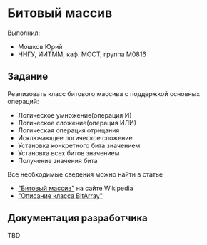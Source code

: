 # Битовый массив

Выполнил:

 - Мошков Юрий
 - ННГУ, ИИТММ, каф. МОСТ, группа М0816

## Задание

Реализовать класс битового массива с поддержкой основных операций:

 - Логическое умножение(операция И)
 - Логическое сложение(операция ИЛИ)
 - Логическая операция отрицания
 - Исключающее логическое сложение
 - Установка конкретного бита значением
 - Установка всех битов значением
 - Получение значения бита

Все необходимые сведения можно найти в статье
 - ["Битовый массив"][wiki] на сайте Wikipedia
 - ["Описание класса BitArray"][microdoc]

## Документация разработчика

TBD

<!-- LINKS -->

[wiki]: https://ru.wikipedia.org/wiki/%D0%91%D0%B8%D1%82%D0%BE%D0%B2%D0%B0%D1%8F_%D0%BA%D0%B0%D1%80%D1%82%D0%B0
[microdoc]: https://msdn.microsoft.com/ru-ru/library/system.collections.bitarray(v=vs.110).aspx